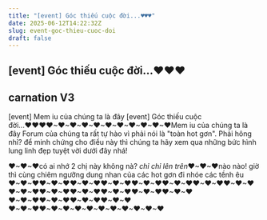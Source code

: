 ```yaml
---
title: "[event] Góc thiếu cuộc đời...♥♥♥"
date: 2025-06-12T14:22:32Z
slug: event-goc-thieu-cuoc-doi
draft: false
---
```


## [event] Góc thiếu cuộc đời...♥♥♥

## carnation V3

[event] Mem iu của chúng ta là đây [event] Góc thiếu cuộc đời...♥♥♥♥~♥~♥~♥~♥~♥~♥~♥~♥~♥~♥Mem iu của chúng ta là đây 
Forum của chúng ta rất tự hào vì phải nói là "toàn hot gơn". Phải hông nhỉ?  để minh chứng cho điều này thì chúng ta hãy xem qua những bức hình lung linh đẹp tuyệt vời dưới đây nhá! 
 
♥~♥~♥có ai nhớ 2 chị này không nà?  *chỉ chỉ lên trên*♥~♥~♥nào nào! giờ thì cùng chiêm ngưỡng dung nhan của các hot gơn đi nhóe các tềnh êu ♥~♥~♥♥~♥~♥♥~♥~♥♥~♥~♥♥~♥~♥♥~♥~♥♥~♥~♥♥~♥~♥♥~♥~♥♥~♥~♥♥~♥~♥♥~♥~♥♥~♥~♥♥~♥~♥  ♥~♥~♥♥~♥~♥♥~♥~♥♥~♥~♥ ♥~♥~♥♥~♥~♥~♥~♥~♥~♥~♥~♥~♥~♥